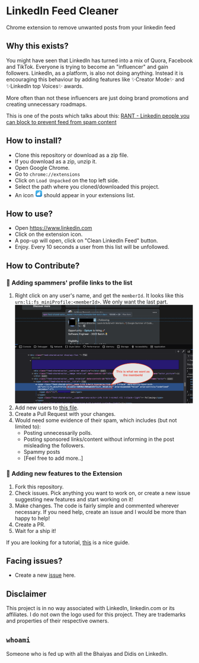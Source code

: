 # LinkedIn Feed Cleaner
Chrome extension to remove unwanted posts from your linkedin feed

## Why this exists?
You might have seen that LinkedIn has turned into a mix of Quora, Facebook and TikTok. Everyone is trying to become an "influencer" and gain followers.
LinkedIn, as a platform, is also not doing anything. Instead it is encouraging this behaviour by adding features like ✨Creator Mode✨ and ✨LinkedIn top Voices✨ awards. 

More often than not these influencers are just doing brand promotions and creating unnecessary roadmaps. 

This is one of the posts which talks about this: [RANT - Linkedin people you can block to prevent feed from spam content](https://www.teamblind.com/post/RANT---Linkedin-people-you-can-block-to-prevent-feed-from-spam-content-SbN6Xdx1)

## How to install?

- Clone this repository or download as a zip file.
- If you download as a zip, unzip it.
- Open Google Chrome.
- Go to `chrome://extensions`
- Click on `Load Unpacked` on the top left side.
- Select the path where you cloned/downloaded this project.
- An icon <img src="images/icon16.png" width="20"/> should appear in your extensions list.

## How to use?

- Open https://www.linkedin.com
- Click on the extension icon. 
- A pop-up will open, click on "Clean LinkedIn Feed" button.
- Enjoy. Every 10 seconds a user from this list will be unfollowed.

## How to Contribute?
### 🌟 Adding spammers' profile links to the list
1. Right click on any user's name, and get the `memberId`. It looks like this `urn:li:fs_miniProfile:<memberId>`. We only want the last part.
  ![](./guide-for-memberId.png)
1. Add new users to [this file](https://github.com/thefatbatman/linkedin-feed-cleaner/blob/main/blocked-users-list/default.json). 
1. Create a Pull Request with your changes.
1. Would need some evidence of their spam, which includes (but not limited to):
    - Posting unnecessarily polls.
    - Posting sponsored links/content without informing in the post misleading the followers.
    - Spammy posts
    - [Feel free to add more..]

### 🌟 Adding new features to the Extension
1. Fork this repository.
1. Check issues. Pick anything you want to work on, or create a new issue suggesting new features and start working on it!
1. Make changes. The code is fairly simple and commented wherever necessary. If you need help, create an issue and I would be more than happy to help!
1. Create a PR.
1. Wait for a ship it!

If you are looking for a tutorial, [this](https://developer.chrome.com/docs/extensions/mv3/getstarted/) is a nice guide.


## Facing issues?
- Create a new [issue](https://github.com/thefatbatman/linkedin-feed-cleaner/issues) here.

## Disclaimer
This project is in no way associated with LinkedIn, linkedin.com or its affiliates. I do not own the logo used for this project. They are trademarks and properties of their respective owners.

## `whoami`
Someone who is fed up with all the Bhaiyas and Didis on LinkedIn.
